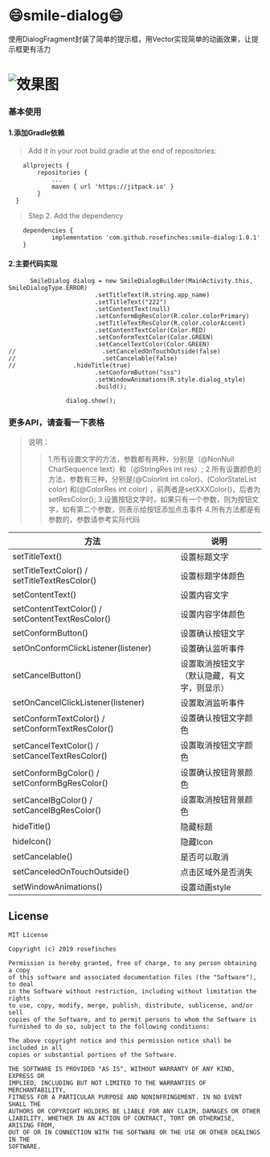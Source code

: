 :smile:smile-dialog:smile:
============
使用DialogFragment封装了简单的提示框，用Vector实现简单的动画效果，让提示框更有活力

![效果图](https://github.com/rosefinches/smile-dialog/blob/master/img/show.gif)
============
### 基本使用
#### 1.添加Gradle依赖
> Add it in your root build.gradle at the end of repositories:
```
	allprojects {
		repositories {
			...
			maven { url 'https://jitpack.io' }
		}
  }
```
> Step 2. Add the dependency
```
	dependencies {
	        implementation 'com.github.rosefinches:smile-dialog:1.0.1'
	}

```

#### 2.主要代码实现
```
      SmileDialog dialog = new SmileDialogBuilder(MainActivity.this, SmileDialogType.ERROR)
                        .setTitleText(R.string.app_name)
                        .setTitleText("222")
                        .setContentText(null)
                        .setConformBgResColor(R.color.colorPrimary)
                        .setTitleTextResColor(R.color.colorAccent)
                        .setContentTextColor(Color.RED)
                        .setConformTextColor(Color.GREEN)
                        .setCancelTextColor(Color.GREEN)
//                        .setCanceledOnTouchOutside(false)
//                        .setCancelable(false)
//                .hideTitle(true)
                        .setConformButton("sss")
                        .setWindowAnimations(R.style.dialog_style)
                        .build();

                dialog.show();
```
### 更多API，请查看一下表格
> 说明：
>>1.所有设置文字的方法，参数都有两种，分别是（@NonNull CharSequence text）和（@StringRes int res）;
>>2.所有设置颜色的方法，参数有三种，分别是(@ColorInt int color)、(ColorStateList color) 和(@ColorRes int color) ，前两者是setXXXColor()，后者为setResColor();
>>3.设置按钮文字时，如果只有一个参数，则为按钮文字，如有第二个参数，则表示给按钮添加点击事件
>>4.所有方法都是有参数的，参数请参考实际代码

| 方法                                                                          | 说明                                  |
|-------------------------------------------------------------------------------|-------------------------------------|
| setTitleText()                                                                | 设置标题文字                          |
| setTitleTextColor()   /   setTitleTextResColor()                              | 设置标题字体颜色                       |
| setContentText()                                                              | 设置内容文字                          |
| setContentTextColor()  / setContentTextResColor()                             | 设置内容字体颜色                       |
| setConformButton()                                                            | 设置确认按钮文字                       |
| setOnConformClickListener(listener)                                           | 设置确认监听事件                       |
| setCancelButton()                                                             | 设置取消按钮文字（默认隐藏，有文字，则显示）|
| setOnCancelClickListener(listener)                                            | 设置取消监听事件                       |
| setConformTextColor()  / setConformTextResColor()                             | 设置确认按钮文字颜色                    |
| setCancelTextColor()     / setCancelTextResColor()                            | 设置取消按钮文字颜色                    |
| setConformBgColor()   / setConformBgResColor()                                | 设置确认按钮背景颜色                    |
| setCancelBgColor()    / setCancelBgResColor()                                 | 设置取消按钮背景颜色                    |
| hideTitle()                                                                   | 隐藏标题                              |
| hideIcon()                                                                    | 隐藏Icon                             |
| setCancelable()                                                               | 是否可以取消                           |
| setCanceledOnTouchOutside()                                                   | 点击区域外是否消失                      |
| setWindowAnimations()                                                         | 设置动画style                         |

## License

	MIT License

	Copyright (c) 2019 rosefinches

	Permission is hereby granted, free of charge, to any person obtaining a copy
	of this software and associated documentation files (the "Software"), to deal
	in the Software without restriction, including without limitation the rights
	to use, copy, modify, merge, publish, distribute, sublicense, and/or sell
	copies of the Software, and to permit persons to whom the Software is
	furnished to do so, subject to the following conditions:

	The above copyright notice and this permission notice shall be included in all
	copies or substantial portions of the Software.

	THE SOFTWARE IS PROVIDED "AS IS", WITHOUT WARRANTY OF ANY KIND, EXPRESS OR
	IMPLIED, INCLUDING BUT NOT LIMITED TO THE WARRANTIES OF MERCHANTABILITY,
	FITNESS FOR A PARTICULAR PURPOSE AND NONINFRINGEMENT. IN NO EVENT SHALL THE
	AUTHORS OR COPYRIGHT HOLDERS BE LIABLE FOR ANY CLAIM, DAMAGES OR OTHER
	LIABILITY, WHETHER IN AN ACTION OF CONTRACT, TORT OR OTHERWISE, ARISING FROM,
	OUT OF OR IN CONNECTION WITH THE SOFTWARE OR THE USE OR OTHER DEALINGS IN THE
	SOFTWARE.
